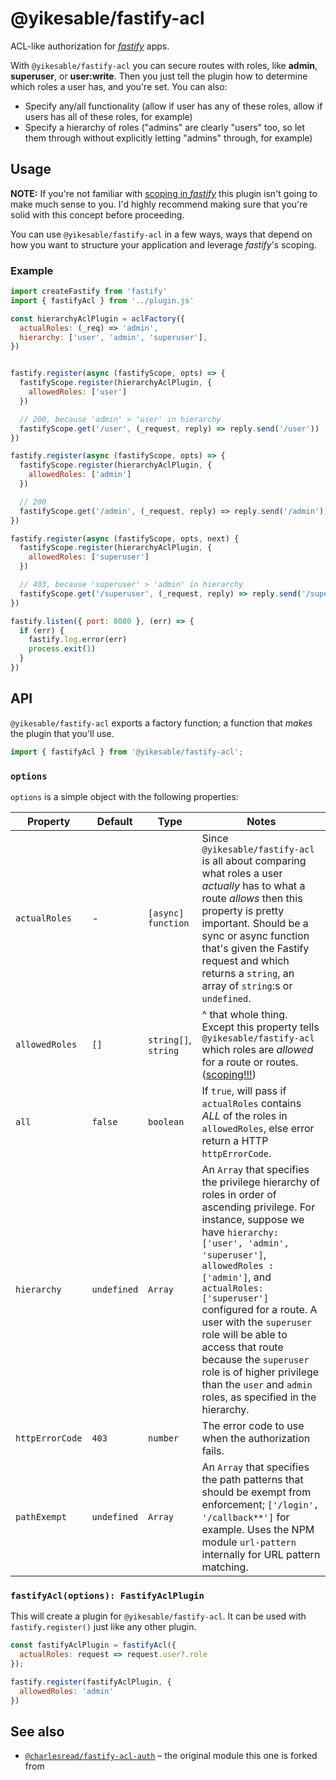 # @yikesable/fastify-acl

ACL-like authorization for [*fastify*](https://fastify.io) apps.

With `@yikesable/fastify-acl` you can secure routes with roles, like **admin**, **superuser**, or **user:write**.  Then you just tell the plugin how to determine which roles a user has, and you're set.  You can also:

* Specify any/all functionality (allow if user has any of these roles, allow if users has all of these roles, for example)
* Specify a hierarchy of roles ("admins" are clearly "users" too, so let them through without explicitly letting "admins" through, for example)

## Usage

**NOTE:** If you're not familiar with [scoping in *fastify*](https://www.fastify.io/docs/master/Plugins/) this plugin isn't going to make much sense to you.  I'd highly recommend making sure that you're solid with this concept before proceeding.

You can use `@yikesable/fastify-acl` in a few ways, ways that depend on how you want to structure your application and leverage *fastify*'s scoping.

### Example

```js
import createFastify from 'fastify'
import { fastifyAcl } from '../plugin.js'

const hierarchyAclPlugin = aclFactory({
  actualRoles: (_req) => 'admin',
  hierarchy: ['user', 'admin', 'superuser'],
})


fastify.register(async (fastifyScope, opts) => {
  fastifyScope.register(hierarchyAclPlugin, {
    allowedRoles: ['user']
  })

  // 200, because 'admin' > 'user' in hierarchy
  fastifyScope.get('/user', (_request, reply) => reply.send('/user'))
})

fastify.register(async (fastifyScope, opts) => {
  fastifyScope.register(hierarchyAclPlugin, {
    allowedRoles: ['admin']
  })

  // 200
  fastifyScope.get('/admin', (_request, reply) => reply.send('/admin'))
})

fastify.register(async (fastifyScope, opts, next) {
  fastifyScope.register(hierarchyAclPlugin, {
    allowedRoles: ['superuser']
  })

  // 403, because 'superuser' > 'admin' in hierarchy
  fastifyScope.get('/superuser', (_request, reply) => reply.send('/superuser'))
})

fastify.listen({ port: 8080 }, (err) => {
  if (err) {
    fastify.log.error(err)
    process.exit(1)
  }
})

```

## API

`@yikesable/fastify-acl` exports a factory function; a function that _makes_ the plugin that you'll use.

```js
import { fastifyAcl } from '@yikesable/fastify-acl';
```

### `options`

`options` is a simple object with the following properties:

| Property | Default | Type | Notes |
| --- | --- | --- | --- |
| `actualRoles` | - | `[async] function` | Since `@yikesable/fastify-acl` is all about comparing what roles a user _actually_ has to what a route _allows_ then this property is pretty important.  Should be a sync or async function that's given the Fastify request and which returns a `string`, an array of `string`:s or `undefined`. |
| `allowedRoles` | `[]` | `string[]`, `string`  | ^ that whole thing.  Except this property tells `@yikesable/fastify-acl` which roles are _allowed_ for a route or routes. ([scoping!!!](https://www.fastify.io/docs/latest/Plugins/)) |
| `all` | `false` | `boolean` | If `true`, will pass if `actualRoles` contains _ALL_ of the roles in `allowedRoles`, else error return a HTTP `httpErrorCode`. |
| `hierarchy` | `undefined` | `Array` | An `Array` that specifies the privilege hierarchy of roles in order of ascending privilege. For instance, suppose we have `hierarchy: ['user', 'admin', 'superuser']`, `allowedRoles : ['admin']`, and `actualRoles: ['superuser']` configured for a route.  A user with the `superuser` role will be able to access that route because the `superuser` role is of higher privilege than the `user` and `admin` roles, as specified in the hierarchy. |
| `httpErrorCode` | `403` | `number` | The error code to use when the authorization fails. |
| `pathExempt` | `undefined` | `Array` | An `Array` that specifies the path patterns that should be exempt from enforcement; `['/login', '/callback**']` for example.  Uses the NPM module `url-pattern` internally for URL pattern matching. |

### `fastifyAcl(options): FastifyAclPlugin`

This will create a plugin for `@yikesable/fastify-acl`. It can be used with `fastify.register()` just like any other plugin.

```js
const fastifyAclPlugin = fastifyAcl({
  actualRoles: request => request.user?.role
});

fastify.register(fastifyAclPlugin, {
  allowedRoles: 'admin'
})
```

## See also

* [`@charlesread/fastify-acl-auth`](https://github.com/charlesread/fastify-acl-auth) – the original module this one is forked from
